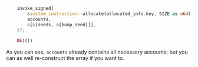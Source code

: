 
```rust
    invoke_signed(
        &system_instruction::allocate(allocated_info.key, SIZE as u64),
        accounts,
        &[&[seeds, &[bump_seed]]],
    )?;
    
    Ok(())
```

As you can see, `accounts` already contains all necessary accounts; but you can as well re-construct the array if you want to.
